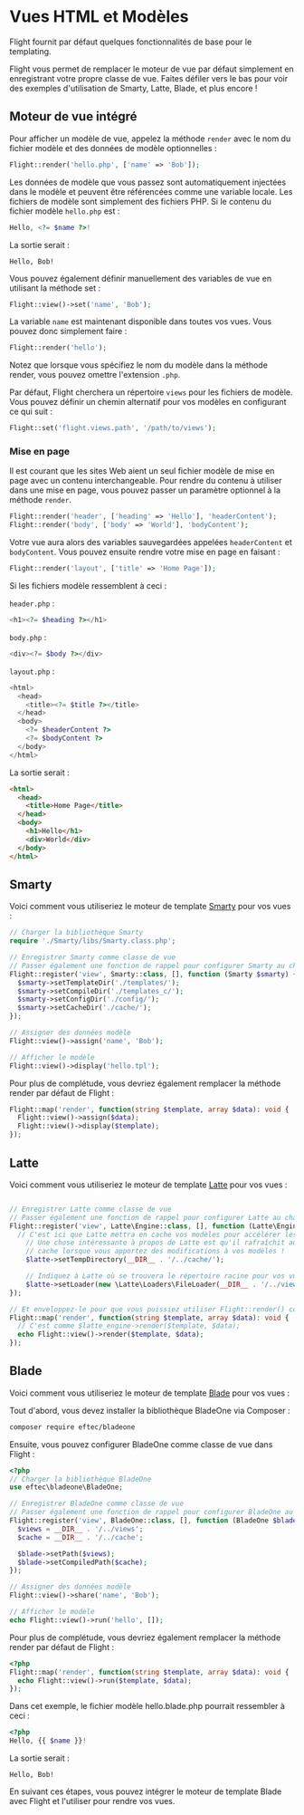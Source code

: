 # Vues HTML et Modèles

Flight fournit par défaut quelques fonctionnalités de base pour le templating.

Flight vous permet de remplacer le moteur de vue par défaut simplement en enregistrant votre propre classe de vue. Faites défiler vers le bas pour voir des exemples d'utilisation de Smarty, Latte, Blade, et plus encore !

## Moteur de vue intégré

Pour afficher un modèle de vue, appelez la méthode `render` avec le nom du fichier modèle et des données de modèle optionnelles :

```php
Flight::render('hello.php', ['name' => 'Bob']);
```

Les données de modèle que vous passez sont automatiquement injectées dans le modèle et peuvent être référencées comme une variable locale. Les fichiers de modèle sont simplement des fichiers PHP. Si le contenu du fichier modèle `hello.php` est :

```php
Hello, <?= $name ?>!
```

La sortie serait :

```
Hello, Bob!
```

Vous pouvez également définir manuellement des variables de vue en utilisant la méthode set :

```php
Flight::view()->set('name', 'Bob');
```

La variable `name` est maintenant disponible dans toutes vos vues. Vous pouvez donc simplement faire :

```php
Flight::render('hello');
```

Notez que lorsque vous spécifiez le nom du modèle dans la méthode render, vous pouvez omettre l'extension `.php`.

Par défaut, Flight cherchera un répertoire `views` pour les fichiers de modèle. Vous pouvez définir un chemin alternatif pour vos modèles en configurant ce qui suit :

```php
Flight::set('flight.views.path', '/path/to/views');
```

### Mise en page

Il est courant que les sites Web aient un seul fichier modèle de mise en page avec un contenu interchangeable. Pour rendre du contenu à utiliser dans une mise en page, vous pouvez passer un paramètre optionnel à la méthode `render`.

```php
Flight::render('header', ['heading' => 'Hello'], 'headerContent');
Flight::render('body', ['body' => 'World'], 'bodyContent');
```

Votre vue aura alors des variables sauvegardées appelées `headerContent` et `bodyContent`. Vous pouvez ensuite rendre votre mise en page en faisant :

```php
Flight::render('layout', ['title' => 'Home Page']);
```

Si les fichiers modèle ressemblent à ceci :

`header.php` :

```php
<h1><?= $heading ?></h1>
```

`body.php` :

```php
<div><?= $body ?></div>
```

`layout.php` :

```php
<html>
  <head>
    <title><?= $title ?></title>
  </head>
  <body>
    <?= $headerContent ?>
    <?= $bodyContent ?>
  </body>
</html>
```

La sortie serait :
```html
<html>
  <head>
    <title>Home Page</title>
  </head>
  <body>
    <h1>Hello</h1>
    <div>World</div>
  </body>
</html>
```

## Smarty

Voici comment vous utiliseriez le moteur de template [Smarty](http://www.smarty.net/) pour vos vues :

```php
// Charger la bibliothèque Smarty
require './Smarty/libs/Smarty.class.php';

// Enregistrer Smarty comme classe de vue
// Passer également une fonction de rappel pour configurer Smarty au chargement
Flight::register('view', Smarty::class, [], function (Smarty $smarty) {
  $smarty->setTemplateDir('./templates/');
  $smarty->setCompileDir('./templates_c/');
  $smarty->setConfigDir('./config/');
  $smarty->setCacheDir('./cache/');
});

// Assigner des données modèle
Flight::view()->assign('name', 'Bob');

// Afficher le modèle
Flight::view()->display('hello.tpl');
```

Pour plus de complétude, vous devriez également remplacer la méthode render par défaut de Flight :

```php
Flight::map('render', function(string $template, array $data): void {
  Flight::view()->assign($data);
  Flight::view()->display($template);
});
```

## Latte

Voici comment vous utiliseriez le moteur de template [Latte](https://latte.nette.org/) pour vos vues :

```php

// Enregistrer Latte comme classe de vue
// Passer également une fonction de rappel pour configurer Latte au chargement
Flight::register('view', Latte\Engine::class, [], function (Latte\Engine $latte) {
  // C'est ici que Latte mettra en cache vos modèles pour accélérer les choses
	// Une chose intéressante à propos de Latte est qu'il rafraîchit automatiquement votre
	// cache lorsque vous apportez des modifications à vos modèles !
	$latte->setTempDirectory(__DIR__ . '/../cache/');

	// Indiquez à Latte où se trouvera le répertoire racine pour vos vues.
	$latte->setLoader(new \Latte\Loaders\FileLoader(__DIR__ . '/../views/'));
});

// Et enveloppez-le pour que vous puissiez utiliser Flight::render() correctement
Flight::map('render', function(string $template, array $data): void {
  // C'est comme $latte_engine->render($template, $data);
  echo Flight::view()->render($template, $data);
});
```

## Blade

Voici comment vous utiliseriez le moteur de template [Blade](https://laravel.com/docs/8.x/blade) pour vos vues :

Tout d'abord, vous devez installer la bibliothèque BladeOne via Composer :

```bash
composer require eftec/bladeone
```

Ensuite, vous pouvez configurer BladeOne comme classe de vue dans Flight :

```php
<?php
// Charger la bibliothèque BladeOne
use eftec\bladeone\BladeOne;

// Enregistrer BladeOne comme classe de vue
// Passer également une fonction de rappel pour configurer BladeOne au chargement
Flight::register('view', BladeOne::class, [], function (BladeOne $blade) {
  $views = __DIR__ . '/../views';
  $cache = __DIR__ . '/../cache';

  $blade->setPath($views);
  $blade->setCompiledPath($cache);
});

// Assigner des données modèle
Flight::view()->share('name', 'Bob');

// Afficher le modèle
echo Flight::view()->run('hello', []);
```

Pour plus de complétude, vous devriez également remplacer la méthode render par défaut de Flight :

```php
<?php
Flight::map('render', function(string $template, array $data): void {
  echo Flight::view()->run($template, $data);
});
```

Dans cet exemple, le fichier modèle hello.blade.php pourrait ressembler à ceci :

```php
<?php
Hello, {{ $name }}!
```

La sortie serait :

```
Hello, Bob!
```

En suivant ces étapes, vous pouvez intégrer le moteur de template Blade avec Flight et l'utiliser pour rendre vos vues.